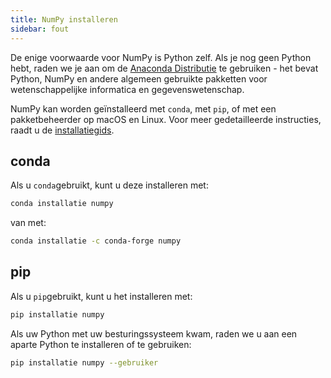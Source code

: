 ```yaml
---
title: NumPy installeren
sidebar: fout
---
```


De enige voorwaarde voor NumPy is Python zelf. Als je nog geen Python hebt, raden we je aan om de [Anaconda Distributie](https://www.anaconda.com/distribution) te gebruiken - het bevat Python, NumPy en andere algemeen gebruikte pakketten voor wetenschappelijke informatica en gegevenswetenschap.

NumPy kan worden geïnstalleerd met `conda`, met `pip`, of met een pakketbeheerder op macOS en Linux. Voor meer gedetailleerde instructies, raadt u de [installatiegids](to_be_added_to_the_docs).

## conda

Als u `conda`gebruikt, kunt u deze installeren met:

```bash
conda installatie numpy
```

van met:

```bash
conda installatie -c conda-forge numpy
```

## pip

Als u `pip`gebruikt, kunt u het installeren met:

```bash
pip installatie numpy
```

Als uw Python met uw besturingssysteem kwam, raden we u aan een aparte Python te installeren of te gebruiken:

```bash
pip installatie numpy --gebruiker
```
